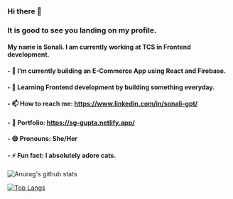 ### Hi there 👋
###  It is good to see you landing on my profile.
#### My name is Sonali. I am currently working at TCS in Frontend development.
#### - 🔭 I’m currently building an E-Commerce App using React and Firebase.
#### - 🌱 Learning Frontend development by building something everyday.
#### - 📫 How to reach me: https://www.linkedin.com/in/sonali-gpt/
#### - :pushpin: Portfolio: https://sg-gupta.netlify.app/
#### - 😄 Pronouns: She/Her
#### - ⚡ Fun fact: I absolutely adore cats.

![Anurag's github stats](https://github-readme-stats.vercel.app/api?username=slytherin20)

[![Top Langs](https://github-readme-stats.vercel.app/api/top-langs/?username=slytherin20)](https://github.com/anuraghazra/github-readme-stats)
